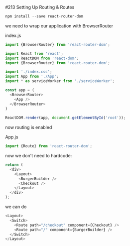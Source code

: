 
#213 Setting Up Routing & Routes

```js
npm install --save react-router-dom
```

we need to wrap our application with BrowserRouter

index.js

```js
import {BrowserRouter} from 'react-router-dom';
```

```js
import React from 'react';
import ReactDOM from 'react-dom';
import {BrowserRouter} from 'react-router-dom';

import './index.css';
import App from './App';
import * as serviceWorker from './serviceWorker';

const app = (
  <BrowserRouter>
    <App />
  </BrowserRouter>
)
  
ReactDOM.render(app, document.getElementById('root'));
```

now routing is enabled

App.js

```js
import {Route} from 'react-router-dom';
```

now we don't need to hardcode:

```js
return (
  <div>
    <Layout>
      <BurgerBuilder />
      <Checkout />
    </Layout>
  </div>
);
```

we can do

```js
<Layout>
  <Switch>
    <Route path="/checkout" component={Checkout} />
    <Route path="/" component={BurgerBuilder} />
  </Switch>
</Layout>
```




